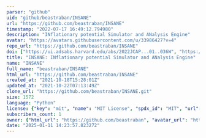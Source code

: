 ```yaml
---
parser: "github"
uid: "github/beastraban/INSANE"
url: "https://github.com/beastraban/INSANE"
timestamp: "2022-07-17 16:49:12.794980"
description: "INflationary potential Simulator and ANalysis Engine"
avatar: "https://avatars.githubusercontent.com/u/33986427?v=4"
repo_url: "https://github.com/beastraban/INSANE"
doi: ["https://ui.adsabs.harvard.edu/abs/2022JCAP...01..036W", "https://ui.adsabs.harvard.edu/abs/2021arXiv210316594W", "https://ui.adsabs.harvard.edu/abs/2022ascl.soft02025W/abstract"]
title: "INSANE: INflationary potential Simulator and ANalysis Engine"
name: "INSANE"
full_name: "beastraban/INSANE"
html_url: "https://github.com/beastraban/INSANE"
created_at: "2021-10-18T15:28:01Z"
updated_at: "2021-10-22T07:13:49Z"
clone_url: "https://github.com/beastraban/INSANE.git"
size: 1572
language: "Python"
license: {"key": "mit", "name": "MIT License", "spdx_id": "MIT", "url": "https://api.github.com/licenses/mit", "node_id": "MDc6TGljZW5zZTEz"}
subscribers_count: 1
owner: {"html_url": "https://github.com/beastraban", "avatar_url": "https://avatars.githubusercontent.com/u/33986427?v=4", "login": "beastraban", "type": "User"}
date: "2025-01-11 14:23:57.823272"
---
```

